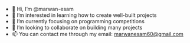 - 👋 Hi, I’m @marwan-esam
- 👀 I’m interested in learning how to create well-built projects
- 🌱 I’m currently focusing on programming competitions 
- 💞️ I’m looking to collaborate on building many projects
- 📫 You can contact me through my email: marwanesam60@gmail.com

<!---
marwan-esam/marwan-esam is a ✨ special ✨ repository because its `README.md` (this file) appears on your GitHub profile.
You can click the Preview link to take a look at your changes.
--->
